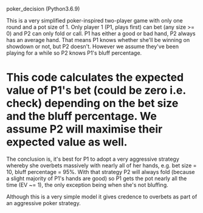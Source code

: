 poker_decision (Python3.6.9)

This is a very simplified poker-inspired two-player game with only one round and a pot size of 1. Only player 1 (P1, plays first) can bet (any size >= 0) and P2 can only fold or call.
P1 has either a good or bad hand, P2 always has an average hand. That means P1 knows whether she'll be winning on showdown or not, but P2 doesn't. However we assume they've been playing for a while so P2 knows P1's bluff percentage.
# This code calculates the expected value of P1's bet (could be zero i.e. check) depending on the bet size and the bluff percentage. We assume P2 will maximise their expected value as well.

The conclusion is, it's best for P1 to adopt a very aggressive strategy whereby she overbets massively with nearly all of her hands, e.g. bet size = 10, bluff percentage = 95%. With that strategy P2 will always fold (because a slight majority of P1's hands are good) so P1 gets the pot nearly all the time (EV ~= 1), the only exception being when she's not bluffing.

Although this is a very simple model it gives credence to overbets as part of an aggressive poker strategy. 

